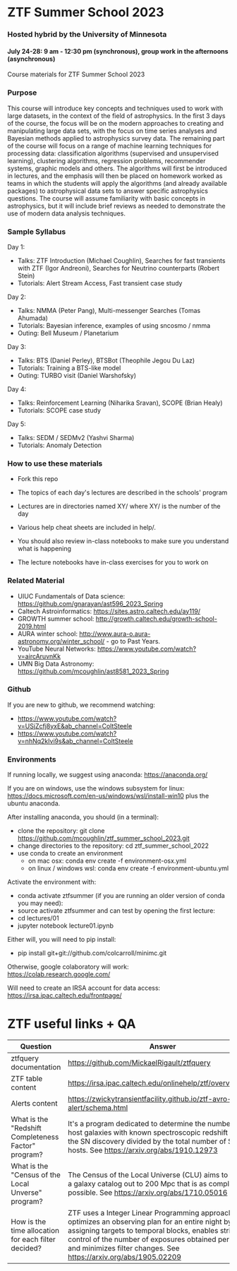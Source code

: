 # ZTF Summer School 2023
### Hosted hybrid by the University of Minnesota
#### July 24-28: 9 am - 12:30 pm (synchronous), group work in the afternoons (asynchronous)

Course materials for ZTF Summer School 2023

### Purpose

This course will introduce key concepts and techniques used to work with large datasets, in the context of the field of astrophysics. In the first 3 days of the course, the focus will be on the modern approaches to creating and manipulating large data sets, with the focus on time series analyses and Bayesian methods applied to astrophysics survey data. The remaining part of the course will focus on a range of machine learning techniques for processing data: classification algorithms (supervised and unsupervised learning), clustering algorithms, regression problems, recommender systems, graphic models and others. The algorithms will first be introduced in lectures, and the emphasis will then be placed on homework worked as teams in which the students will apply the algorithms (and already available packages) to astrophysical data sets to answer specific astrophysics questions. The course will assume familiarity with basic concepts in astrophysics, but it will include brief reviews as needed to demonstrate the use of modern data analysis techniques.

### Sample Syllabus

Day 1:
  * Talks: ZTF Introduction (Michael Coughlin), Searches for fast transients with ZTF (Igor Andreoni), Searches for Neutrino counterparts (Robert Stein)
  * Tutorials: Alert Stream Access, Fast transient case study

Day 2:
  * Talks: NMMA (Peter Pang), Multi-messenger Searches (Tomas Ahumada)
  * Tutorials: Bayesian inference, examples of using sncosmo / nmma
  * Outing: Bell Museum / Planetarium

Day 3:
  * Talks: BTS (Daniel Perley), BTSBot (Theophile Jegou Du Laz)
  * Tutorials: Training a BTS-like model
  * Outing: TURBO visit (Daniel Warshofsky)

Day 4:
  * Talks: Reinforcement Learning (Niharika Sravan), SCOPE (Brian Healy)
  * Tutorials: SCOPE case study

Day 5:
  * Talks: SEDM / SEDMv2 (Yashvi Sharma) 
  * Tutorials: Anomaly Detection

### How to use these materials

* Fork this repo

* The topics of each day's lectures are described in the schools' program

* Lectures are in directories named XY/ where XY/ is the number of the day

* Various help cheat sheets are included in help/. 

* You should also review in-class notebooks to make sure you understand what is happening

* The lecture notebooks have in-class exercises for you to work on

### Related Material

* UIUC Fundamentals of Data science: https://github.com/gnarayan/ast596_2023_Spring
* Caltech Astroinformatics: https://sites.astro.caltech.edu/ay119/
* GROWTH summer school: http://growth.caltech.edu/growth-school-2019.html
* AURA winter school: http://www.aura-o.aura-astronomy.org/winter_school/ - go to Past Years.
* YouTube Neural Networks: https://www.youtube.com/watch?v=aircAruvnKk
* UMN Big Data Astronomy: https://github.com/mcoughlin/ast8581_2023_Spring

### Github
If you are new to github, we recommend watching:
* https://www.youtube.com/watch?v=USjZcfj8yxE&ab_channel=ColtSteele
* https://www.youtube.com/watch?v=nhNq2kIvi9s&ab_channel=ColtSteele

### Environments
If running locally, we suggest using anaconda: https://anaconda.org/

If you are on windows, use the windows subsystem for linux:
https://docs.microsoft.com/en-us/windows/wsl/install-win10
plus the ubuntu anaconda.

After installing anaconda, you should (in a terminal):
 
* clone the repository: git clone https://github.com/mcoughlin/ztf_summer_school_2023.git
* change directories to the repository: cd ztf_summer_school_2022
* use conda to create an environment
  * on mac osx: conda env create -f environment-osx.yml
  * on linux / windows wsl: conda env create -f environment-ubuntu.yml

Activate the environment with:
* conda activate ztfsummer
(if you are running an older version of conda you may need):
* source activate ztfsummer
and can test by opening the first lecture:
* cd lectures/01
* jupyter notebook lecture01.ipynb

Either will, you will need to pip install:
* pip install git+git://github.com/colcarroll/minimc.git

Otherwise, google colaboratory will work:
https://colab.research.google.com/

Will need to create an IRSA account for data access:
https://irsa.ipac.caltech.edu/frontpage/

# ZTF useful links + QA
| Question  | Answer |
| ------------- | ------------- |
| ztfquery documentation  | https://github.com/MickaelRigault/ztfquery  |
| ZTF table content  | https://irsa.ipac.caltech.edu/onlinehelp/ztf/overview.html  |
| Alerts content  | https://zwickytransientfacility.github.io/ztf-avro-alert/schema.html |
|What is the  "Redshift Completeness Factor" program? | It's a program dedicated to determine the number of SN host galaxies with known spectroscopic redshift prior to  the SN discovery divided by the total number of SN hosts. See https://arxiv.org/abs/1910.12973 |
|What is the  "Census of the Local Unverse" program? | The Census of the Local Universe (CLU) aims to provide a galaxy catalog out to 200 Mpc that is as complete as possible. See https://arxiv.org/abs/1710.05016 |
|How is the time allocation for each filter decided? | ZTF uses a Integer Linear Programming approach, that optimizes an observing plan for an entire night by assigning targets to temporal blocks, enables strict control of the number of exposures obtained per field and minimizes filter changes. See https://arxiv.org/abs/1905.02209 |
